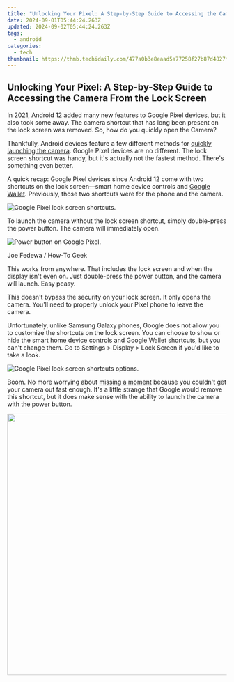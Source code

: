 ```yaml
---
title: "Unlocking Your Pixel: A Step-by-Step Guide to Accessing the Camera From the Lock Screen"
date: 2024-09-01T05:44:24.263Z
updated: 2024-09-02T05:44:24.263Z
tags:
  - android
categories:
  - tech
thumbnail: https://thmb.techidaily.com/477a0b3e8eaad5a77258f27b87d4827ff92a53251f6cf584b61b0ab39b309f07.jpg
---
```


## Unlocking Your Pixel: A Step-by-Step Guide to Accessing the Camera From the Lock Screen

In 2021, Android 12 added many new features to Google Pixel devices, but it also took some away. The camera shortcut that has long been present on the lock screen was removed. So, how do you quickly open the Camera?

 Thankfully, Android devices feature a few different methods for [quickly launching the camera](https://sound-issues.techidaily.com/effective-techniques-to-restore-audio-functionality-in-conexant-smartaudio-hd-devices-compatible-with-windows/). Google Pixel devices are no different. The lock screen shortcut was handy, but it's actually not the fastest method. There's something even better.

 A quick recap: Google Pixel devices since Android 12 come with two shortcuts on the lock screen—smart home device controls and [Google Wallet](https://video-capture.techidaily.com/updated-2024-approved-innovative-techniques-for-secure-and-quality-vimeo-recording/). Previously, those two shortcuts were for the phone and the camera.

![Google Pixel lock screen shortcuts.](https://static1.howtogeekimages.com/wordpress/wp-content/uploads/2023/10/screenshot_20231003-163237.png) 

 To launch the camera without the lock screen shortcut, simply double-press the power button. The camera will immediately open.

![Power button on Google Pixel.](https://static1.howtogeekimages.com/wordpress/wp-content/uploads/2021/04/android-power-button.png) 

Joe Fedewa / How-To Geek

 This works from anywhere. That includes the lock screen and when the display isn't even on. Just double-press the power button, and the camera will launch. Easy peasy.

 This doesn't bypass the security on your lock screen. It only opens the camera. You'll need to properly unlock your Pixel phone to leave the camera.

 Unfortunately, unlike Samsung Galaxy phones, Google does not allow you to customize the shortcuts on the lock screen. You can choose to show or hide the smart home device controls and Google Wallet shortcuts, but you can't change them. Go to Settings > Display > Lock Screen if you'd like to take a look.

![Google Pixel lock screen shortcuts options.](https://static1.howtogeekimages.com/wordpress/wp-content/uploads/2023/10/screenshot_20231003-163612.png) 

 Boom. No more worrying about [missing a moment](https://win-dash.techidaily.com/complete-guide-free-driver-software-for-optimal-functionality-of-your-hp-designjet-500/) because you couldn't get your camera out fast enough. It's a little strange that Google would remove this shortcut, but it does make sense with the ability to launch the camera with the power button.

<ins class="adsbygoogle"
     style="display:block"
     data-ad-format="autorelaxed"
     data-ad-client="ca-pub-7571918770474297"
     data-ad-slot="1223367746"></ins>



<ins class="adsbygoogle"
     style="display:block"
     data-ad-client="ca-pub-7571918770474297"
     data-ad-slot="8358498916"
     data-ad-format="auto"
     data-full-width-responsive="true"></ins>



<!-- affiliate ads begin -->
<a href="https://appsumo.8odi.net/c/5597632/2082541/7443" target="_top" id="2082541"><img src="//a.impactradius-go.com/display-ad/7443-2082541" border="0" alt="" width="1200" height="600"/></a><img height="0" width="0" src="https://appsumo.8odi.net/i/5597632/2082541/7443" style="position:absolute;visibility:hidden;" border="0" />
<!-- affiliate ads end -->